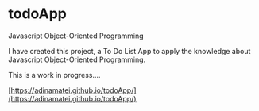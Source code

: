 # todoApp
Javascript Object-Oriented Programming


I have created this project, a To Do List App to apply the knowledge about Javascript Object-Oriented Programming.

This is a work in progress....

[https://adinamatei.github.io/todoApp/](https://adinamatei.github.io/todoApp/)